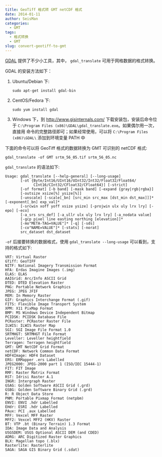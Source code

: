 ```yaml
---
title: GeoTiff 格式转 GMT netCDF 格式
date: 2014-01-11
author: SeisMan
categories:
  - GMT
tags:
  - 格式转换
  - GMT
slug: convert-geotiff-to-gmt
---
```


[GDAL](http://www.gdal.org/) 提供了不少小工具，其中， `gdal_translate` 可用于网格数据的格式转换。

<!--more-->

GDAL 的安装方法如下：

1.  Ubuntu/Debian 下:

        sudo apt-get install gdal-bin

2.  CentOS/Fedora 下:

        sudo yum install gdal

3.  Windows 下，到 <http://www.gisinternals.com/> 下载安装包，安装后命令位于
    `C:\Program Files (x86)\GDAL\gdal_translate.exe`。如果偶尔用一次，直接用
    命令的完整路径即可；如果经常使用，可以将 `C:\Program Files (x86)\GDAL\`
    添加到环境变量 PATH 中

下面的命令可以将 GeoTiff 格式的数据转换为 GMT 可识别的 netCDF 格式:

    gdal_translate -of GMT srtm_56_05.tif srtm_56_05.nc

`gdal_translate` 的语法如下:

    Usage: gdal_translate [--help-general] [--long-usage]
           [-ot {Byte/Int16/UInt16/UInt32/Int32/Float32/Float64/
                 CInt16/CInt32/CFloat32/CFloat64}] [-strict]
           [-of format] [-b band] [-mask band] [-expand {gray|rgb|rgba}]
           [-outsize xsize[%] ysize[%]]
           [-unscale] [-scale[_bn] [src_min src_max [dst_min dst_max]]]* [-exponent[_bn] exp_val]*
           [-srcwin xoff yoff xsize ysize] [-projwin ulx uly lrx lry] [-epo] [-eco]
           [-a_srs srs_def] [-a_ullr ulx uly lrx lry] [-a_nodata value]
           [-gcp pixel line easting northing [elevation]]*
           [-mo"META-TAG=VALUE"]* [-q] [-sds]
           [-co"NAME=VALUE"]* [-stats] [-norat]
           src_dataset dst_dataset

`-of` 后接要转换的数据格式，使用 `gdal_translate --long-usage` 可以看到，支持的格式如下:

    VRT: Virtual Raster
    GTiff: GeoTIFF
    NITF: National Imagery Transmission Format
    HFA: Erdas Imagine Images (.img)
    ELAS: ELAS
    AAIGrid: Arc/Info ASCII Grid
    DTED: DTED Elevation Raster
    PNG: Portable Network Graphics
    JPEG: JPEG JFIF
    MEM: In Memory Raster
    GIF: Graphics Interchange Format (.gif)
    FITS: Flexible Image Transport System
    XPM: X11 PixMap Format
    BMP: MS Windows Device Independent Bitmap
    PCIDSK: PCIDSK Database File
    PCRaster: PCRaster Raster File
    ILWIS: ILWIS Raster Map
    SGI: SGI Image File Format 1.0
    SRTMHGT: SRTMHGT File Format
    Leveller: Leveller heightfield
    Terragen: Terragen heightfield
    GMT: GMT NetCDF Grid Format
    netCDF: Network Common Data Format
    HDF4Image: HDF4 Dataset
    ERS: ERMapper .ers Labelled
    JPEG2000: JPEG-2000 part 1 (ISO/IEC 15444-1)
    FIT: FIT Image
    RMF: Raster Matrix Format
    RST: Idrisi Raster A.1
    INGR: Intergraph Raster
    GSAG: Golden Software ASCII Grid (.grd)
    GSBG: Golden Software Binary Grid (.grd)
    R: R Object Data Store
    PNM: Portable Pixmap Format (netpbm)
    ENVI: ENVI .hdr Labelled
    EHdr: ESRI .hdr Labelled
    PAux: PCI .aux Labelled
    MFF: Vexcel MFF Raster
    MFF2: Vexcel MFF2 (HKV) Raster
    BT: VTP .bt (Binary Terrain) 1.3 Format
    IDA: Image Data and Analysis
    USGSDEM: USGS Optional ASCII DEM (and CDED)
    ADRG: ARC Digitized Raster Graphics
    BLX: Magellan topo (.blx)
    Rasterlite: Rasterlite
    SAGA: SAGA GIS Binary Grid (.sdat)

